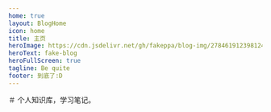```yaml
---
home: true
layout: BlogHome
icon: home
title: 主页
heroImage: https://cdn.jsdelivr.net/gh/fakeppa/blog-img/2784619123981247@#.svg
heroText: fake-blog
heroFullScreen: true
tagline: Be quite
footer: 到底了:D
---
```


＃ 个人知识库，学习笔记。
